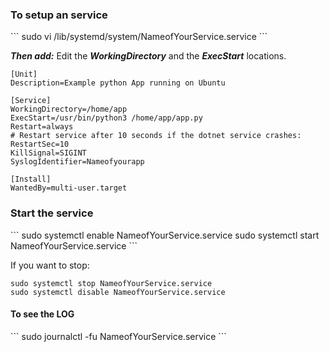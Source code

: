 <H3>To setup an service</H3>
```
sudo vi /lib/systemd/system/NameofYourService.service
```

***Then add:***
Edit the ***WorkingDirectory*** and the ***ExecStart*** locations.

```
[Unit]
Description=Example python App running on Ubuntu

[Service]
WorkingDirectory=/home/app
ExecStart=/usr/bin/python3 /home/app/app.py
Restart=always
# Restart service after 10 seconds if the dotnet service crashes:
RestartSec=10
KillSignal=SIGINT
SyslogIdentifier=Nameofyourapp

[Install]
WantedBy=multi-user.target
```

<H3>Start the service</H3>
```
sudo systemctl enable NameofYourService.service
sudo systemctl start NameofYourService.service
```

If you want to stop:
```
sudo systemctl stop NameofYourService.service
sudo systemctl disable NameofYourService.service
```

<H4>To see the LOG</H4>
```
sudo journalctl -fu NameofYourService.service
```


